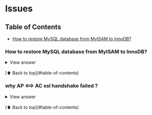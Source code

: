 # Issues

## Table of Contents

- [How to restore MySQL database from MyISAM to InnoDB?](#how-to-restore-mysql-database-from-myisam-to-innodb)

### How to restore MySQL database from MyISAM to InnoDB?

<details>
<summary>View answer</summary>

#### Description

- Export innondb database to import.sql file

```
mysqldump -uuser -p database > database.sql
```

- Import to database which is under myisam mode (show engines to check if innodb is working)

```
[root@localhost workspace]# mysql -uuser -p -e "show engines";
Enter password:
+------------+---------+------------------------------------------------------------+--------------+------+------------+
| Engine     | Support | Comment                                                    | Transactions | XA   | Savepoints |
+------------+---------+------------------------------------------------------------+--------------+------+------------+
| MRG_MYISAM | YES     | Collection of identical MyISAM tables                      | NO           | NO   | NO         |
| CSV        | YES     | CSV storage engine                                         | NO           | NO   | NO         |
| MyISAM     | DEFAULT | Default engine as of MySQL 3.23 with great performance     | NO           | NO   | NO         |
| InnoDB     | YES     | Supports transactions, row-level locking, and foreign keys | YES          | YES  | YES        |
| MEMORY     | YES     | Hash based, stored in memory, useful for temporary tables  | NO           | NO   | NO         |
+------------+---------+------------------------------------------------------------+--------------+------+------------+
```

- If `show engines` not list `InnoDB` the problem happen
- The engine change to myisam silently so that all the table change to myisam and remove all the constrain

#### Solution

- backup database by folling command
- drop myisam database after backup

```
mysqldump -uuser -p database > database.sql
mysql -uuser -p -e "drop database dbname"
```

- stop mysqld service

```
service mysqld stop
```

- remove some mysql db key file to /tmp/
- mysql seemsly find the ib files corrupt so stop the InnoDB engines silently

```
mv /var/lib/mysql/ibdata1 /tmp/
mv /var/lib/mysql/ib_logfile0 /tmp/
mv /var/lib/mysql/ib_logfile1 /tmp/
```

- start mysqld service

```
service mysqld start
```

- check ib files and engines
- mysql will restore ib files and restart InnoDB engine

```
ls /var/lib/mysql/;
mysql -uuser -p -e "show engines;";
```

- create the database
- manually replace database.sql engine=myisam to innodb
- import the new database.sql to mysql

```
mysql -uuser -p -e "create database dbname";
vim replace all => :%s/=MyISAM/=InnoDB
mysql -uuser -p database < database.sql;
```

- remove garbage data by write sql script
- add constrains again

```
alter table table_name add constrains ...;
```

</details>
<br>[⬆ Back to top](#table-of-contents)

### why AP <==> AC ssl handshake failed ?

<details>
<summary>View answer</summary>

- by default it should be somewhere around July 2017 when FAP boot up
- if AP time older than July 2017 cert verify will fail

```js
Certificate failed verification. Error: 9 (certificate is not yet valid)
```

</details>
<br>[⬆ Back to top](#table-of-contents)
